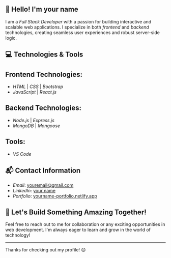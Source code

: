 ## 👋 Hello! I'm your name

I am a *Full Stack Developer* with a passion for building interactive and scalable web applications. I specialize in both *frontend* and *backend* technologies, creating seamless user experiences and robust server-side logic.

## 💻 Technologies & Tools

## Frontend Technologies:
- *HTML* | *CSS* | *Bootstrap* 
- *JavaScript* | *React.js*

## Backend Technologies:
- *Node.js* | *Express.js*  
- *MongoDB* | *Mongoose*

## Tools:
- *VS Code* 

## 📬 Contact Information
- *Email*: [youremail@gmail.com](mailto:youremail@gmail.com)
- *LinkedIn*: [your name](https://www.linkedin.com/in/yourname/)
- *Portfolio*: [yourname-portfolio.netlify.app](https://yourname-portfolio.netlify.app)

## 🚀 Let's Build Something Amazing Together!
Feel free to reach out to me for collaboration or any exciting opportunities in web development. I'm always eager to learn and grow in the world of technology!

---

Thanks for checking out my profile! 😊
